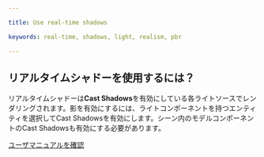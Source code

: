 ---
title: Use real-time shadows
keywords: real-time, shadows, light, realism, pbr
---

## リアルタイムシャドーを使用するには？

リアルタイムシャドーは**Cast Shadows**を有効にしている各ライトソースでレンダリングされます。影を有効にするには、ライトコンポーネントを持つエンティティを選択してCast Shadowsを有効にします。シーン内のモデルコンポーネントのCast Shadowsも有効にする必要があります。

<a class="docs" href="http://developer.playcanvas.com/en/user-manual/graphics/shadows/" target="_blank">ユーザマニュアルを確認</a>

